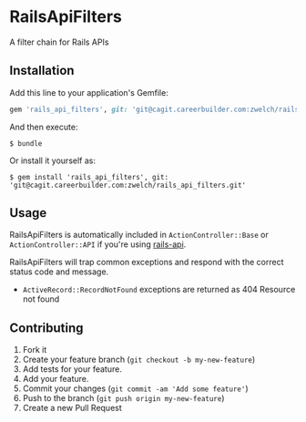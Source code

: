 # RailsApiFilters

A filter chain for Rails APIs

## Installation

Add this line to your application's Gemfile:

```ruby
gem 'rails_api_filters', git: 'git@cagit.careerbuilder.com:zwelch/rails_api_filters.git'
```

And then execute:

    $ bundle

Or install it yourself as:

    $ gem install 'rails_api_filters', git: 'git@cagit.careerbuilder.com:zwelch/rails_api_filters.git'

## Usage

RailsApiFilters is automatically included in `ActionController::Base` or `ActionController::API` if you're using [rails-api](https://github.com/rails-api/rails-api). 

RailsApiFilters will trap common exceptions and respond with the correct status code and message.

- `ActiveRecord::RecordNotFound` exceptions are returned as 404 Resource not found

## Contributing

1. Fork it
2. Create your feature branch (`git checkout -b my-new-feature`)
3. Add tests for your feature.
4. Add your feature.
5. Commit your changes (`git commit -am 'Add some feature'`)
6. Push to the branch (`git push origin my-new-feature`)
7. Create a new Pull Request

